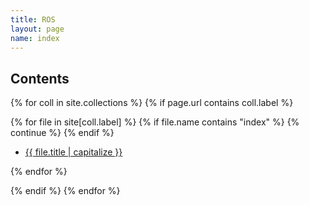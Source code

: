 ```yaml
---
title: ROS
layout: page
name: index
---
```


## Contents

{% for coll in site.collections %}
{% if page.url contains coll.label %}

{% for file in site[coll.label] %}
{% if file.name contains "index" %}
	{% continue %}
{% endif %}

- [{{ file.title | capitalize }}]({{site.baseurl|append:file.url}})

{% endfor %}

{% endif %}
{% endfor %}